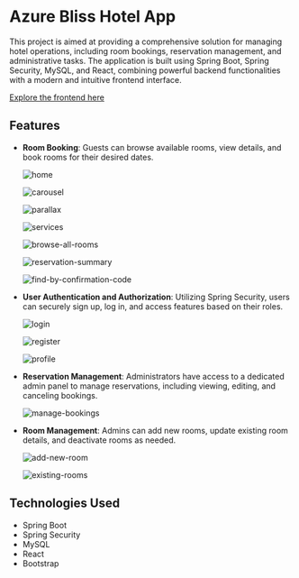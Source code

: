 # Azure Bliss Hotel App

This project is aimed at providing a comprehensive solution for managing hotel operations, including room bookings, reservation management, and administrative tasks. The application is built using Spring Boot, Spring Security, MySQL, and React, combining powerful backend functionalities with a modern and intuitive frontend interface.

[Explore the frontend here](https://github.com/linimary/azure-bliss-hotel-client)

## Features
  
- **Room Booking**: Guests can browse available rooms, view details, and book rooms for their desired dates.

  ![home](https://github.com/linimary/Azure-Bliss-Hotel-server/assets/125043957/777962ae-4713-49cc-a218-1adb184feb78)

  ![carousel](https://github.com/linimary/Azure-Bliss-Hotel-server/assets/125043957/123df62a-ddd0-4fb2-864f-660cd91cdf75)

  ![parallax](https://github.com/linimary/Azure-Bliss-Hotel-server/assets/125043957/c1e5a902-8ed3-41a4-8683-f14c01121f54)

  ![services](https://github.com/linimary/Azure-Bliss-Hotel-server/assets/125043957/8ec7b0b7-8829-427a-9f2a-564c0bd891f9)

  ![browse-all-rooms](https://github.com/linimary/Azure-Bliss-Hotel-server/assets/125043957/48da6ad5-47d4-4eb2-b36a-0762ff9c7b25)

  ![reservation-summary](https://github.com/linimary/Azure-Bliss-Hotel-server/assets/125043957/077bce98-47df-447f-a6dd-f8ab6da2d892)

  ![find-by-confirmation-code](https://github.com/linimary/Azure-Bliss-Hotel-server/assets/125043957/ef77900a-a629-4183-83ce-e15c211f5ac4)
  

- **User Authentication and Authorization**: Utilizing Spring Security, users can securely sign up, log in, and access features based on their roles.
  
  ![login](https://github.com/linimary/Azure-Bliss-Hotel-server/assets/125043957/9fc6f523-4e41-416b-9671-d8a7cfa1a923)

  ![register](https://github.com/linimary/Azure-Bliss-Hotel-server/assets/125043957/54e036f6-a286-4c31-b31d-809ca17507a8)

  ![profile](https://github.com/linimary/Azure-Bliss-Hotel-server/assets/125043957/664fb753-227e-464c-a3ab-2e40dc888077)
  

- **Reservation Management**: Administrators have access to a dedicated admin panel to manage reservations, including viewing, editing, and canceling bookings.

  ![manage-bookings](https://github.com/linimary/Azure-Bliss-Hotel-server/assets/125043957/59d7d2d9-1734-4ec8-82f2-604043163779)
  
  
- **Room Management**: Admins can add new rooms, update existing room details, and deactivate rooms as needed.

  ![add-new-room](https://github.com/linimary/Azure-Bliss-Hotel-server/assets/125043957/5b1adad5-53b7-4f70-95c7-7d3c8aa709a9)

  ![existing-rooms](https://github.com/linimary/Azure-Bliss-Hotel-server/assets/125043957/6e50ffa5-b047-4005-be56-891559fb80eb)


## Technologies Used
- Spring Boot
- Spring Security
- MySQL
- React
- Bootstrap
